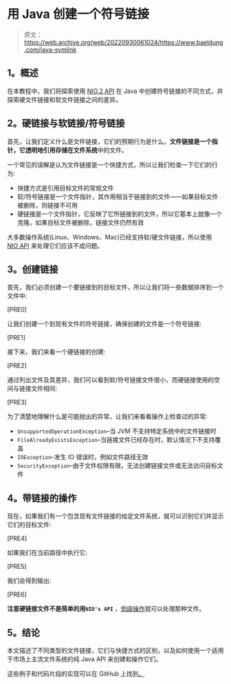 # 用 Java 创建一个符号链接

> 原文：<https://web.archive.org/web/20220930061024/https://www.baeldung.com/java-symlink>

## **1。概述**

在本教程中，我们将探索使用 [NIO.2 API](/web/20221010083936/https://www.baeldung.com/java-nio-2-file-api) 在 Java 中创建符号链接的不同方式，并探索硬文件链接和软文件链接之间的差异。

## **2。硬链接与软链接/符号链接**

首先，让我们定义什么是文件链接，它们的预期行为是什么。**文件链接是一个指针，它透明地引用存储在文件系统**中的文件。

一个常见的误解是认为文件链接是一个快捷方式，所以让我们检查一下它们的行为:

*   快捷方式是引用目标文件的常规文件
*   软/符号链接是一个文件指针，其作用相当于链接到的文件——如果目标文件被删除，则链接不可用
*   硬链接是一个文件指针，它反映了它所链接到的文件，所以它基本上就像一个克隆。如果目标文件被删除，链接文件仍然有效

大多数操作系统(Linux、Windows、Mac)已经支持软/硬文件链接，所以使用 [NIO API](https://web.archive.org/web/20221010083936/https://docs.oracle.com/javase/tutorial/essential/io/links.html) 来处理它们应该不成问题。

## **3。创建链接**

首先，我们必须创建一个要链接到的目标文件，所以让我们将一些数据排序到一个文件中:

[PRE0]

让我们创建一个到现有文件的符号链接，确保创建的文件是一个符号链接:

[PRE1]

接下来，我们来看一个硬链接的创建:

[PRE2]

通过列出文件及其差异，我们可以看到软/符号链接文件很小，而硬链接使用的空间与链接文件相同:

[PRE3]

为了清楚地理解什么是可能抛出的异常，让我们来看看操作上检查过的异常:

*   `UnsupportedOperationException`–当 JVM 不支持特定系统中的文件链接时
*   `FileAlreadyExistsException`–当链接文件已经存在时，默认情况下不支持覆盖
*   `IOException`–发生 IO 错误时，例如文件路径无效
*   `SecurityException`–由于文件权限有限，无法创建链接文件或无法访问目标文件

## **4。带链接的操作**

现在，如果我们有一个包含现有文件链接的给定文件系统，就可以识别它们并显示它们的目标文件:

[PRE4]

如果我们在当前路径中执行它:

[PRE5]

我们会得到输出:

[PRE6]

**注意硬链接文件不是简单的用`NIO's API`** ，[低级操作](https://web.archive.org/web/20221010083936/https://stackoverflow.com/questions/11045321/get-hard-link-count-in-java)就可以处理那种文件。

## **5。结论**

本文描述了不同类型的文件链接，它们与快捷方式的区别，以及如何使用一个适用于市场上主流文件系统的纯 Java API 来创建和操作它们。

这些例子和代码片段的实现可以在 GitHub 上找到[。](https://web.archive.org/web/20221010083936/https://github.com/eugenp/tutorials/tree/master/core-java-modules/core-java-nio-2)